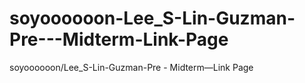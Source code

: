 # soyoooooon-Lee_S-Lin-Guzman-Pre---Midterm-Link-Page
soyoooooon/Lee_S-Lin-Guzman-Pre - Midterm—Link Page
